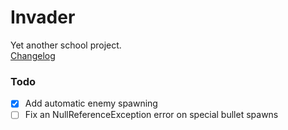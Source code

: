 # Invader

Yet another school project. <br>
[Changelog](CHANGELOG.MD)

### Todo

- [X] Add automatic enemy spawning
- [ ] Fix an NullReferenceException error on special bullet spawns
